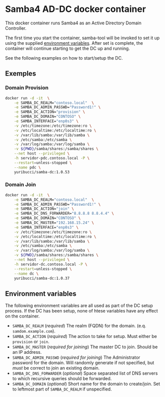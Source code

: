 # Samba4 AD-DC docker container

This docker container runs Samba4 as an Active Directory Domain Controller.

The first time you start the container, samba-tool will be invoked to set it up using the supplied [environment variables](#environment-variables).
After set is complete, the container will continue starting to get the DC up and running.

See the following examples on how to start/setup the DC. 

## Exemples 

### Domain Provision

```bash
docker run -d -it  \
    -e SAMBA_DC_REALM="contoso.local"  \
    -e SAMBA_DC_ADMIN_PASSWD="Password1!" \
    -e SAMBA_DC_ACTION="provision" \
    -e SAMBA_DC_DOMAIN="CONTOSO" \
    -e SAMBA_INTERFACE="enp0s3" \
    -v /etc/timezone:/etc/timezone:ro \
    -v /etc/localtime:/etc/localtime:ro \
    -v /var/lib/samba:/var/lib/samba \
    -v /etc/samba:/etc/samba \
    -v /var/log/samba:/var/log/samba \
    -v ${PWD}/samba/shares:/samba/shares \
    --net host --privileged \
    -h servidor-pdc.contoso.local -P \
    --restart=unless-stopped \
    --name pdc \
    yuribucci/samba-dc:1.0.53
```

### Domain Join

```bash
docker run -d -it  \
    -e SAMBA_DC_REALM="contoso.local"  \
    -e SAMBA_DC_ADMIN_PASSWD="Password1!" \
    -e SAMBA_DC_ACTION="join" \
    -e SAMBA_DC_DNS_FORWARDER="8.8.8.8 8.8.4.4" \
    -e SAMBA_DC_DOMAIN="CONTOSO" \
    -e SAMBA_DC_MASTER="192.168.15.24" \
    -e SAMBA_INTERFACE="enp0s3" \
    -v /etc/timezone:/etc/timezone:ro \
    -v /etc/localtime:/etc/localtime:ro \
    -v /var/lib/samba:/var/lib/samba \
    -v /etc/samba:/etc/samba \
    -v /var/log/samba:/var/log/samba \
    -v ${PWD}/samba/shares:/samba/shares \
    --net host --privileged \
    -h servidor-dc.contoso.local -P \
    --restart=unless-stopped \
    --name dc \
    yuribucci/samba-dc:1.0.37
```

## Environment variables

The following environment variables are all used as part of the DC setup process.
If the DC has been setup, none of htese variables have any effect on the container.

- `SAMBA_DC_REALM` (*required*) The realm (FQDN) for the domain. (e.q. `samdom.example.com`).
- `SAMBA_DC_ACTION` (*required*) The action to take for setup. Must either be `provision` or `join`.
- `SAMBA_DC_MASTER` (*required for joining*) The master DC to join. Should be an IP address.
- `SAMBA_DC_ADMIN_PASSWD` (*required for joining*) The Administrator password for the domain. Will randomly generate if not specified, but *must* be correct to join an existing domain.
- `SAMBA_DC_DNS_FORWARDER` (*optional*) Space separated list of DNS servers to which recursive queries should be forwarded.
- `SAMBA_DC_DOMAIN` (*optional*) Short name for the domain to create/join. Set to leftmost part of `SAMBA_DC_REALM` if unspecified.
